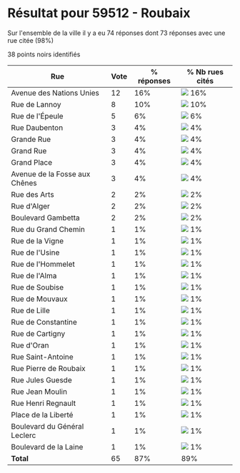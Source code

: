 # Résultat pour 59512 - Roubaix

Sur l'ensemble de la ville il y a eu 74 réponses dont 73 réponses avec une rue citée (98%)

38 points noirs identifiés

| Rue | Vote | % réponses | % Nb rues cités|
|-----|------|------------|----------------|
| Avenue des Nations Unies | 12 | 16% | <img src="../../img/bar_16.gif" />&nbsp;16%|
| Rue de Lannoy | 8 | 10% | <img src="../../img/bar_10.gif" />&nbsp;10%|
| Rue de l'Épeule | 5 | 6% | <img src="../../img/bar_6.gif" />&nbsp;6%|
| Rue Daubenton | 3 | 4% | <img src="../../img/bar_4.gif" />&nbsp;4%|
| Grande Rue | 3 | 4% | <img src="../../img/bar_4.gif" />&nbsp;4%|
| Grand Rue | 3 | 4% | <img src="../../img/bar_4.gif" />&nbsp;4%|
| Grand Place | 3 | 4% | <img src="../../img/bar_4.gif" />&nbsp;4%|
| Avenue de la Fosse aux Chênes | 3 | 4% | <img src="../../img/bar_4.gif" />&nbsp;4%|
| Rue des Arts | 2 | 2% | <img src="../../img/bar_2.gif" />&nbsp;2%|
| Rue d'Alger | 2 | 2% | <img src="../../img/bar_2.gif" />&nbsp;2%|
| Boulevard Gambetta | 2 | 2% | <img src="../../img/bar_2.gif" />&nbsp;2%|
| Rue du Grand Chemin | 1 | 1% | <img src="../../img/bar_1.gif" />&nbsp;1%|
| Rue de la Vigne | 1 | 1% | <img src="../../img/bar_1.gif" />&nbsp;1%|
| Rue de l'Usine | 1 | 1% | <img src="../../img/bar_1.gif" />&nbsp;1%|
| Rue de l'Hommelet | 1 | 1% | <img src="../../img/bar_1.gif" />&nbsp;1%|
| Rue de l'Alma | 1 | 1% | <img src="../../img/bar_1.gif" />&nbsp;1%|
| Rue de Soubise | 1 | 1% | <img src="../../img/bar_1.gif" />&nbsp;1%|
| Rue de Mouvaux | 1 | 1% | <img src="../../img/bar_1.gif" />&nbsp;1%|
| Rue de Lille | 1 | 1% | <img src="../../img/bar_1.gif" />&nbsp;1%|
| Rue de Constantine | 1 | 1% | <img src="../../img/bar_1.gif" />&nbsp;1%|
| Rue de Cartigny | 1 | 1% | <img src="../../img/bar_1.gif" />&nbsp;1%|
| Rue d'Oran | 1 | 1% | <img src="../../img/bar_1.gif" />&nbsp;1%|
| Rue Saint-Antoine | 1 | 1% | <img src="../../img/bar_1.gif" />&nbsp;1%|
| Rue Pierre de Roubaix | 1 | 1% | <img src="../../img/bar_1.gif" />&nbsp;1%|
| Rue Jules Guesde | 1 | 1% | <img src="../../img/bar_1.gif" />&nbsp;1%|
| Rue Jean Moulin | 1 | 1% | <img src="../../img/bar_1.gif" />&nbsp;1%|
| Rue Henri Regnault | 1 | 1% | <img src="../../img/bar_1.gif" />&nbsp;1%|
| Place de la Liberté | 1 | 1% | <img src="../../img/bar_1.gif" />&nbsp;1%|
| Boulevard du Général Leclerc | 1 | 1% | <img src="../../img/bar_1.gif" />&nbsp;1%|
| Boulevard de la Laine | 1 | 1% | <img src="../../img/bar_1.gif" />&nbsp;1%|
| **Total** | 65 | 87% | 89%|
